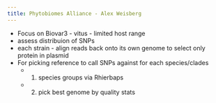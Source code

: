 ```yaml
---
title: Phytobiomes Alliance - Alex Weisberg
---
```


- Focus on Biovar3 - vitus - limited host range
- assess distribuion of SNPs
- each strain - align reads back onto its own genome to select only protein in plasmid
- For picking reference to call SNPs against for each species/clades
	- 1) species groups via Rhierbaps
	- 2) pick best genome by quality stats